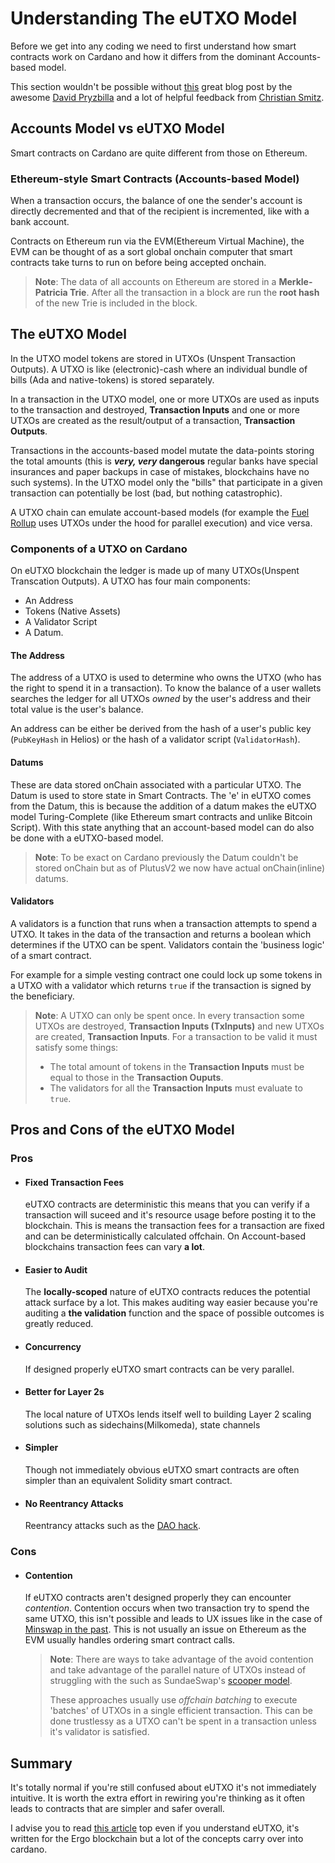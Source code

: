 # Understanding The eUTXO Model

Before we get into any coding we need to first understand how smart contracts work on Cardano
and how it differs from the dominant Accounts-based model.

This section wouldn't be possible without [this](https://dav009.medium.com/learning-ergo-101-blockchain-paradigm-eutxo-c90b0274cf5e) great blog post by the awesome [David Pryzbilla](https://github.com/dav009) and a lot of helpful feedback from [Christian Smitz]().

## Accounts Model vs eUTXO Model

Smart contracts on Cardano are quite different from those on Ethereum.

### Ethereum-style Smart Contracts (Accounts-based Model)

When a transaction occurs, the balance of one the sender's account is directly decremented and that of the recipient is incremented, like with a bank account.

Contracts on Ethereum run via the EVM(Ethereum Virtual Machine),
the EVM can be thought of as a sort global onchain computer that smart contracts take turns to run on before being accepted onchain.

>**Note**: The data of all accounts on Ethereum are stored in a **Merkle-Patricia Trie**.
>After all the transaction in a block are run the **root hash** of the new Trie is included in the block.

## The eUTXO Model

In the UTXO model tokens are stored in UTXOs (Unspent Transaction Outputs).
A UTXO is like (electronic)-cash where an individual bundle of bills (Ada and native-tokens) is stored separately.

In a transaction in the UTXO model, one or more UTXOs are used as inputs to the transaction and destroyed, **Transaction Inputs** and one or more UTXOs are created as the result/output of a transaction, **Transaction Outputs**.

Transactions in the accounts-based model mutate the data-points storing the total amounts (this is ***very, very* dangerous** regular banks have special insurances and paper backups in case of mistakes, blockchains have no such systems).
In the UTXO model only the "bills" that participate in a given transaction can potentially be lost (bad, but nothing catastrophic).

A UTXO chain can emulate account-based models (for example the [Fuel Rollup](https://fuel.network) uses UTXOs under the hood for parallel execution) and vice versa.

### Components of a UTXO on Cardano

On eUTXO blockchain the ledger is made up of many UTXOs(Unspent Transcation Outputs). A UTXO has four main components:

- An Address
- Tokens (Native Assets)
- A Validator Script
- A Datum.

#### The Address

The address of a UTXO is used to determine who owns the UTXO (who has the right to spend it in a transaction).
To know the balance of a user wallets searches the ledger for all UTXOs *owned* by the user's address and their total value is the user's balance.

An address can be either be derived from the hash of a user's public key (`PubKeyHash` in Helios) or the hash of a validator script (`ValidatorHash`).

#### Datums

These are data stored onChain associated with a particular UTXO.
The Datum is used to store state in Smart Contracts.
The 'e' in eUTXO comes from the Datum, this is because the addition of a datum makes the eUTXO model Turing-Complete (like Ethereum smart contracts and unlike Bitcoin Script).
With this state anything that an account-based model can do also be done with a eUTXO-based model.

>**Note**: To be exact on Cardano previously the Datum couldn't be stored onChain but as of PlutusV2 we now have actual onChain(inline) datums.

#### Validators

A validators is a function that runs when a transaction attempts to spend a UTXO.
It takes in the data of the transaction and returns a boolean which determines if the UTXO can be spent.
Validators contain the 'business logic' of a smart contract.

For example for a simple vesting contract one could lock up some tokens in a UTXO with a validator which returns `true` if the transaction is signed by the beneficiary.

>**Note**: A UTXO can only be spent once. In every transaction some UTXOs are destroyed,
>**Transaction Inputs (TxInputs)** and new UTXOs are created, **Transaction Inputs**.
>For a transaction to be valid it must satisfy some things:
>
> - The total amount of tokens in the **Transaction Inputs** must be equal to those in the **Transaction Ouputs**.
> - The validators for all the **Transaction Inputs** must evaluate to `true`.

## Pros and Cons of the eUTXO Model

### Pros

- #### Fixed Transaction Fees

  eUTXO contracts are deterministic this means that you can verify if a transaction will suceed and it's resource usage before posting it to the blockchain.
  This is means the transaction fees for a transaction are fixed  and can be deterministically calculated offchain.
  On Account-based blockchains transaction fees can vary **a lot**.

- #### Easier to Audit

  The **locally-scoped** nature of eUTXO contracts reduces the potential attack surface by a lot.
  This makes auditing way easier because you're auditing a **the validation** function and the space of possible outcomes is greatly reduced.

- #### Concurrency

  If designed properly eUTXO smart contracts can be very parallel.

- #### Better for Layer 2s

  The local nature of UTXOs lends itself well to building Layer 2 scaling solutions
  such as sidechains(Milkomeda), state channels

- #### Simpler

  Though not immediately obvious eUTXO smart contracts are often simpler than an equivalent Solidity smart contract.

- #### No Reentrancy Attacks

  Reentrancy attacks such as the [DAO hack](https://en.wikipedia.org/wiki/The_DAO_(organization)).

### Cons

- #### Contention

  If eUTXO contracts aren't designed properly they can encounter *contention*.
  Contention occurs when two transaction try to spend the same UTXO,
  this isn't possible and leads to UX issues like in the case of [Minswap in the past]().
  This is not usually an issue on Ethereum as the EVM usually handles ordering smart contract calls.

  >**Note**: There are ways to take advantage of the avoid contention and take advantage of
  > the parallel nature of UTXOs instead of struggling with the such as SundaeSwap's [scooper model]().
  >
  > These approaches usually use *offchain batching* to execute 'batches' of UTXOs in a single efficient transaction.
  > This can be done trustlessy as a UTXO can't be spent in a transaction unless it's validator is satisfied.

## Summary

It's totally normal if you're still confused about eUTXO it's not immediately intuitive.
It is worth the extra effort in rewiring you're thinking as it often leads to contracts that are simpler and safer overall.

I advise you to read [this article](https://dav009.medium.com/learning-ergo-101-blockchain-paradigm-eutxo-c90b0274cf5e) top even if you understand eUTXO, it's written for the Ergo blockchain but a lot of the concepts carry over into cardano.
